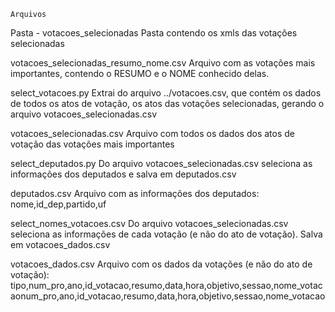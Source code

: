     Arquivos

Pasta - votacoes_selecionadas
Pasta contendo os xmls das votações selecionadas

votacoes_selecionadas_resumo_nome.csv
Arquivo com as votações mais importantes, contendo o RESUMO e o NOME conhecido delas.

select_votacoes.py
Extrai do arquivo ../votacoes.csv, que contém os dados de todos os atos de votação, os atos das votações selecionadas, gerando o arquivo votacoes_selecionadas.csv

votacoes_selecionadas.csv
Arquivo com todos os dados dos atos de votação das votações mais importantes

select_deputados.py
Do arquivo votacoes_selecionadas.csv seleciona as informações dos deputados e salva em deputados.csv

deputados.csv
Arquivo com as informações dos deputados: nome,id_dep,partido,uf

select_nomes_votacoes.csv
Do arquivo votacoes_selecionadas.csv seleciona as informações de cada votação (e não do ato de votação). Salva em votacoes_dados.csv

votacoes_dados.csv
Arquivo com os dados da votações (e não do ato de votação):
tipo,num_pro,ano,id_votacao,resumo,data,hora,objetivo,sessao,nome_votacaonum_pro,ano,id_votacao,resumo,data,hora,objetivo,sessao,nome_votacao
